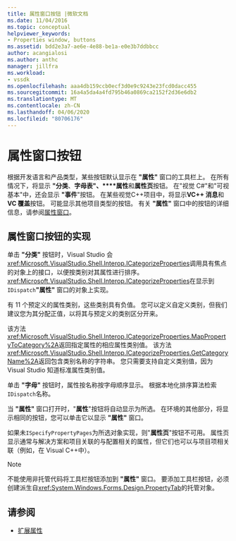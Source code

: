 ```yaml
---
title: 属性窗口按钮 |微软文档
ms.date: 11/04/2016
ms.topic: conceptual
helpviewer_keywords:
- Properties window, buttons
ms.assetid: bdd2e3a7-ae6e-4e88-be1a-e0e3b7ddbbcc
author: acangialosi
ms.author: anthc
manager: jillfra
ms.workload:
- vssdk
ms.openlocfilehash: aaa4db159ccb0ecf3d0e9c9243e23fcd0dacc455
ms.sourcegitcommit: 16a4a5da4a4fd795b46a0869ca2152f2d36e6db2
ms.translationtype: MT
ms.contentlocale: zh-CN
ms.lasthandoff: 04/06/2020
ms.locfileid: "80706176"
---
```

# <a name="properties-window-buttons"></a>属性窗口按钮
根据开发语言和产品类型，某些按钮默认显示在 **"属性"** 窗口的工具栏上。 在所有情况下，将显示 **"分类**、**字母表"、****属性**和**属性页**按钮。 在"视觉 C#"和"可视基本"中，还会显示 **"事件**"按钮。 在某些视觉C++项目中，将显示**VC++ 消息**和**VC 覆盖**按钮。 可能显示其他项目类型的按钮。 有关 **"属性"** 窗口中的按钮的详细信息，请参阅[属性窗口](../../ide/reference/properties-window.md)。

## <a name="implementation-of-properties-window-buttons"></a>属性窗口按钮的实现
 单击 **"分类"** 按钮时，Visual Studio 会<xref:Microsoft.VisualStudio.Shell.Interop.ICategorizeProperties>调用具有焦点的对象上的接口，以便按类别对其属性进行排序。 <xref:Microsoft.VisualStudio.Shell.Interop.ICategorizeProperties>在显示到`IDispatch`**"属性"** 窗口的对象上实现。

 有 11 个预定义的属性类别，这些类别具有负值。 您可以定义自定义类别，但我们建议您为其分配正值，以将其与预定义的类别区分开来。

 该方法<xref:Microsoft.VisualStudio.Shell.Interop.ICategorizeProperties.MapPropertyToCategory%2A>返回指定属性的相应属性类别值。 该方法<xref:Microsoft.VisualStudio.Shell.Interop.ICategorizeProperties.GetCategoryName%2A>返回包含类别名称的字符串。 您只需要支持自定义类别值，因为 Visual Studio 知道标准属性类别值。

 单击 **"字母"** 按钮时，属性按名称按字母顺序显示。 根据本地化排序算法检索`IDispatch`名称。

 当 **"属性"** 窗口打开时，"**属性**"按钮将自动显示为所选。 在环境的其他部分，将显示相同的按钮，您可以单击它以显示 **"属性"** 窗口。

 如果未`ISpecifyPropertyPages`为所选对象实现，则"**属性页**"按钮不可用。 属性页显示通常与解决方案和项目关联的与配置相关的属性，但它们也可以与项目项相关联（例如，在 Visual C++中）。

> [!NOTE]
> 不能使用非托管代码将工具栏按钮添加到 **"属性"** 窗口。 要添加工具栏按钮，必须创建派生自<xref:System.Windows.Forms.Design.PropertyTab>的托管对象。

## <a name="see-also"></a>请参阅
- [扩展属性](../../extensibility/internals/extending-properties.md)
